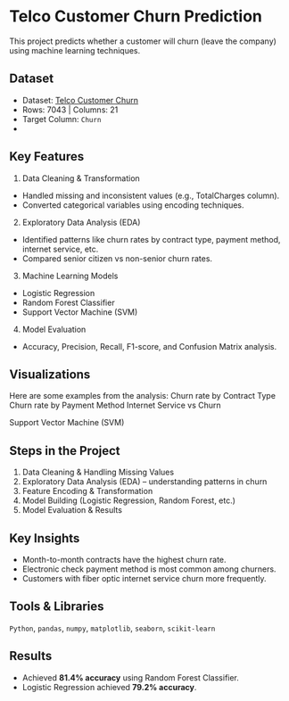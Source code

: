 # Telco Customer Churn Prediction  

This project predicts whether a customer will churn (leave the company) using machine learning techniques.  

## Dataset  
- Dataset: [Telco Customer Churn](https://www.kaggle.com/blastchar/telco-customer-churn)  
- Rows: 7043 | Columns: 21  
- Target Column: `Churn`
- 
## Key Features
1. Data Cleaning & Transformation

 - Handled missing and inconsistent values (e.g., TotalCharges column).
 - Converted categorical variables using encoding techniques.

2. Exploratory Data Analysis (EDA)

 - Identified patterns like churn rates by contract type, payment method, internet service, etc.
 - Compared senior citizen vs non-senior churn rates.

3. Machine Learning Models

 - Logistic Regression
 - Random Forest Classifier
 - Support Vector Machine (SVM)

4. Model Evaluation
 - Accuracy, Precision, Recall, F1-score, and Confusion Matrix analysis.

## Visualizations
Here are some examples from the analysis:
Churn rate by Contract Type
Churn rate by Payment Method
Internet Service vs Churn

Support Vector Machine (SVM)
## Steps in the Project  
1. Data Cleaning & Handling Missing Values  
2. Exploratory Data Analysis (EDA) – understanding patterns in churn  
3. Feature Encoding & Transformation  
4. Model Building (Logistic Regression, Random Forest, etc.)  
5. Model Evaluation & Results  

## Key Insights  
- Month-to-month contracts have the highest churn rate.  
- Electronic check payment method is most common among churners.  
- Customers with fiber optic internet service churn more frequently.  

## Tools & Libraries  
`Python`, `pandas`, `numpy`, `matplotlib`, `seaborn`, `scikit-learn`  

## Results  
- Achieved **81.4% accuracy** using Random Forest Classifier.  
- Logistic Regression achieved **79.2% accuracy**.  

